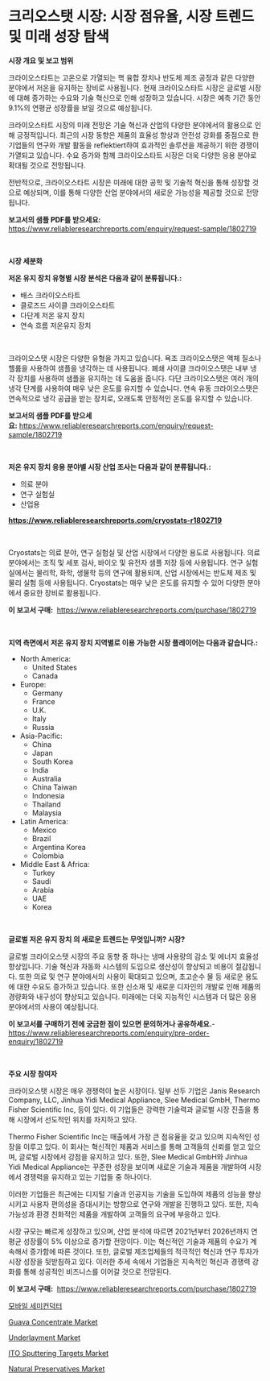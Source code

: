 <p><h1>크리오스탯 시장: 시장 점유율, 시장 트렌드 및 미래 성장 탐색</h1></p><p><strong>시장 개요 및 보고 범위</strong></p>
<p><p>크라이오스타트는 고온으로 가열되는 핵 융합 장치나 반도체 제조 공정과 같은 다양한 분야에서 저온을 유지하는 장비로 사용됩니다. 현재 크라이오스타트 시장은 글로벌 시장에 대해 증가하는 수요와 기술 혁신으로 인해 성장하고 있습니다. 시장은 예측 기간 동안 9.1%의 연평균 성장률을 보일 것으로 예상됩니다.</p><p>크라이오스타트 시장의 미래 전망은 기술 혁신과 산업의 다양한 분야에서의 활용으로 인해 긍정적입니다. 최근의 시장 동향은 제품의 효율성 향상과 안전성 강화를 중점으로 한 기업들의 연구와 개발 활동을 reflektiert하여 효과적인 솔루션을 제공하기 위한 경쟁이 가열되고 있습니다. 수요 증가와 함께 크라이오스타트 시장은 더욱 다양한 응용 분야로 확대될 것으로 전망됩니다.</p><p>전반적으로, 크라이오스타트 시장은 미래에 대한 공학 및 기술적 혁신을 통해 성장할 것으로 예상되며, 이를 통해 다양한 산업 분야에서의 새로운 가능성을 제공할 것으로 전망됩니다.</p></p>
<p><strong>보고서의 샘플 PDF를 받으세요:</strong> <a href="https://www.reliableresearchreports.com/enquiry/request-sample/1802719">https://www.reliableresearchreports.com/enquiry/request-sample/1802719</a></p>
<p>&nbsp;</p>
<p><strong>시장 세분화</strong></p>
<p><strong>저온 유지 장치 유형별 시장 분석은 다음과 같이 분류됩니다.:</strong></p>
<p><ul><li>배스 크라이오스타트</li><li>클로즈드 사이클 크라이오스타트</li><li>다단계 저온 유지 장치</li><li>연속 흐름 저온유지 장치</li></ul></p>
<p>&nbsp;</p>
<p><p>크라이오스탯 시장은 다양한 유형을 가지고 있습니다. 욕조 크라이오스탯은 액체 질소나 헬륨을 사용하여 샘플을 냉각하는 데 사용됩니다. 폐쇄 사이클 크라이오스탯은 내부 냉각 장치를 사용하여 샘플을 유지하는 데 도움을 줍니다. 다단 크라이오스탯은 여러 개의 냉각 단계를 사용하여 매우 낮은 온도를 유지할 수 있습니다. 연속 유동 크라이오스탯은 연속적으로 냉각 공급을 받는 장치로, 오래도록 안정적인 온도를 유지할 수 있습니다.</p></p>
<p><strong>보고서의 샘플 PDF를 받으세요:</strong>&nbsp;<a href="https://www.reliableresearchreports.com/enquiry/request-sample/1802719">https://www.reliableresearchreports.com/enquiry/request-sample/1802719</a></p>
<p>&nbsp;</p>
<p><strong> 저온 유지 장치 응용 분야별 시장 산업 조사는 다음과 같이 분류됩니다.:</strong></p>
<p><ul><li>의료 분야</li><li>연구 실험실</li><li>산업용</li></ul></p>
<p><strong><a href="https://www.reliableresearchreports.com/cryostats-r1802719">https://www.reliableresearchreports.com/cryostats-r1802719</a></strong></p>
<p>&nbsp;</p>
<p><p>Cryostats는 의료 분야, 연구 실험실 및 산업 시장에서 다양한 용도로 사용됩니다. 의료 분야에서는 조직 및 세포 검사, 바이오 및 유전자 샘플 저장 등에 사용됩니다. 연구 실험실에서는 물리학, 화학, 생물학 등의 연구에 활용되며, 산업 시장에서는 반도체 제조 및 물리 실험 등에 사용됩니다. Cryostats는 매우 낮은 온도를 유지할 수 있어 다양한 분야에서 중요한 장비로 활용됩니다.</p></p>
<p><strong>이 보고서 구매:</strong>&nbsp; <a href="https://www.reliableresearchreports.com/purchase/1802719">https://www.reliableresearchreports.com/purchase/1802719</a></p>
<p>&nbsp;</p>
<p><strong>지역 측면에서 저온 유지 장치 지역별로 이용 가능한 시장 플레이어는 다음과 같습니다.:</strong></p>
<p><ul>
    <li>
        North America:
        <ul>
            <li>United States</li>
            <li>Canada</li>
        </ul>
    </li>
    <li>
        Europe:
        <ul>
            <li>Germany</li>
            <li>France</li>
            <li>U.K.</li>
            <li>Italy</li>
            <li>Russia</li>
        </ul>
    </li>
    <li>
        Asia-Pacific:
        <ul>
            <li>China</li>
            <li>Japan</li>
            <li>South Korea</li>
            <li>India</li>
            <li>Australia</li>
            <li>China Taiwan</li>
            <li>Indonesia</li>
            <li>Thailand</li>
            <li>Malaysia</li>
        </ul>
    </li>
    <li>
        Latin America:
        <ul>
            <li>Mexico</li>
            <li>Brazil</li>
            <li>Argentina Korea</li>
            <li>Colombia</li>
        </ul>
    </li>
    <li>
        Middle East & Africa:
        <ul>
            <li>Turkey</li>
            <li>Saudi</li>
            <li>Arabia</li>
            <li>UAE</li>
            <li>Korea</li>
        </ul>
    </li>
    </ul></p>
<p>&nbsp;</p>
<p><strong>글로벌 저온 유지 장치 의 새로운 트렌드는 무엇입니까? 시장?</strong></p>
<p><p>글로벌 크라이오스탯 시장의 주요 동향 중 하나는 냉매 사용량의 감소 및 에너지 효율성 향상입니다. 기술 혁신과 자동화 시스템의 도입으로 생산성이 향상되고 비용이 절감됩니다. 또한 의료 및 연구 분야에서의 사용이 확대되고 있으며, 초고순수 물 등 새로운 용도에 대한 수요도 증가하고 있습니다. 또한 신소재 및 새로운 디자인의 개발로 인해 제품의 경량화와 내구성이 향상되고 있습니다. 미래에는 더욱 지능적인 시스템과 더 많은 응용 분야에서의 사용이 예상됩니다.</p></p>
<p><strong>이 보고서를 구매하기 전에 궁금한 점이 있으면 문의하거나 공유하세요.</strong>- <a href="https://www.reliableresearchreports.com/enquiry/pre-order-enquiry/1802719">https://www.reliableresearchreports.com/enquiry/pre-order-enquiry/1802719</a></p>
<p>&nbsp;</p>
<p><strong>주요 시장 참여자</strong></p>
<p><p>크라이오스탯 시장은 매우 경쟁력이 높은 시장이다. 일부 선두 기업은 Janis Research Company, LLC, Jinhua Yidi Medical Appliance, Slee Medical GmbH, Thermo Fisher Scientific Inc, 등이 있다. 이 기업들은 강력한 기술력과 글로벌 시장 진출을 통해 시장에서 선도적인 위치를 차지하고 있다.</p><p>Thermo Fisher Scientific Inc는 매출에서 가장 큰 점유율을 갖고 있으며 지속적인 성장을 이루고 있다. 이 회사는 혁신적인 제품과 서비스를 통해 고객들의 신뢰를 얻고 있으며, 글로벌 시장에서 강점을 유지하고 있다. 또한, Slee Medical GmbH와 Jinhua Yidi Medical Appliance는 꾸준한 성장을 보이며 새로운 기술과 제품을 개발하여 시장에서 경쟁력을 유지하고 있는 기업들 중 하나이다.</p><p>이러한 기업들은 최근에는 디지털 기술과 인공지능 기술을 도입하여 제품의 성능을 향상시키고 사용자 편의성을 증대시키는 방향으로 연구와 개발을 진행하고 있다. 또한, 지속 가능성과 환경 친화적인 제품을 개발하여 고객들의 요구에 부응하고 있다.</p><p>시장 규모는 빠르게 성장하고 있으며, 산업 분석에 따르면 2021년부터 2026년까지 연평균 성장률이 5% 이상으로 증가할 전망이다. 이는 혁신적인 기술과 제품의 수요가 계속해서 증가함에 따른 것이다. 또한, 글로벌 제조업체들의 적극적인 혁신과 연구 투자가 시장 성장을 뒷받침하고 있다. 이러한 추세 속에서 기업들은 지속적인 혁신과 경쟁력 강화를 통해 성공적인 비즈니스를 이어갈 것으로 전망된다.</p></p>
<p><strong>이 보고서 구매:</strong>&nbsp;&nbsp;<a href="https://www.reliableresearchreports.com/purchase/1802719">https://www.reliableresearchreports.com/purchase/1802719</a></p>
<p><p><a href="https://github.com/Skyleitney456456/Market-Research-Report-List-1/blob/main/267217424069.md">모바일 세미컨덕터</a></p><p><a href="https://github.com/Krish2023na/Market-Research-Report-List-4/blob/main/guava-concentrate-market.md">Guava Concentrate Market</a></p><p><a href="https://issuu.com/reportprime-2/docs/underlayment-market-size-2030.pptx">Underlayment Market</a></p><p><a href="https://issuu.com/reportprime-2/docs/ito-sputtering-targets-market-size-2030.pptx">ITO Sputtering Targets Market</a></p><p><a href="https://www.linkedin.com/pulse/natural-preservatives-market-size-focuses-dynamics-in-depth-2pwtc?trackingId=mORV5Q0h0YGMjjKynHKLNQ%3D%3D">Natural Preservatives Market</a></p></p>